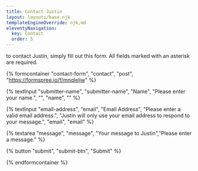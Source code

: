 ```yaml
---
title: Contact Justin
layout: layouts/base.njk
templateEngineOverride: njk,md
eleventyNavigation:
  key: Contact
  order: 5
---
```

to contact Justin, simply fill out this form. All fields marked with an asterisk are required.

{% formcontainer "contact-form", "contact", "post", "https://formspree.io/f/mnqleljw" %}

{% textInput "submitter-name", "submitter-name", "Name", "Please enter your name.", "", "name", "" %}

{% textInput "email-address", "email", "Email Address", "Please enter a valid email address.", "Justin will only use your email address to respond to your message.", "email", "email" %}

{% textarea "message", "message", "Your message to Justin","Please enter a message." %}

{% button "submit", "submit-btn", "Submit" %}

{% endformcontainer %}